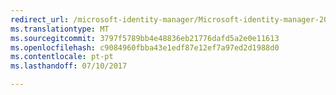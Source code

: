 ```yaml
---
redirect_url: /microsoft-identity-manager/Microsoft-identity-manager-2016-sp1-release-notes
ms.translationtype: MT
ms.sourcegitcommit: 3797f5789bb4e48836eb21776dafd5a2e0e11613
ms.openlocfilehash: c9084960fbba43e1edf87e12ef7a97ed2d1988d0
ms.contentlocale: pt-pt
ms.lasthandoff: 07/10/2017

---
```


